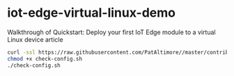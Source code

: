 # iot-edge-virtual-linux-demo
Walkthrough of Quickstart: Deploy your first IoT Edge module to a virtual Linux device article

```bash
curl -ssl https://raw.githubusercontent.com/PatAltimore//master/contrib/check-config.sh -o check-config.sh
chmod +x check-config.sh
./check-config.sh
```